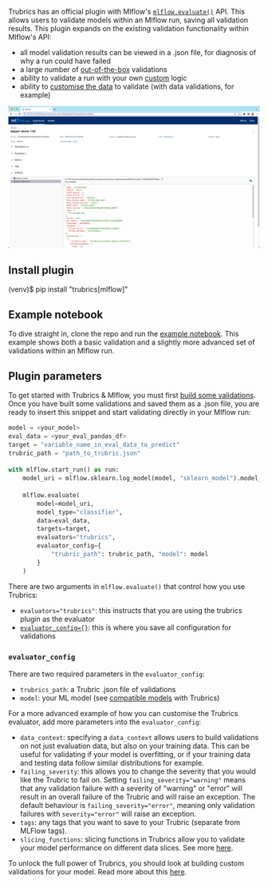 Trubrics has an official plugin with Mlflow's [`mlflow.evaluate()`](https://www.mlflow.org/docs/latest/python_api/mlflow.html#mlflow.evaluate) API. This allows users to validate models within an Mlflow run, saving all validation results. This plugin expands on the existing validation functionality within Mlflow's API:

- all model validation results can be viewed in a .json file, for diagnosis of why a run could have failed
- a large number of [out-of-the-box](./validations.md) validations 
- ability to validate a run with your own [custom](./custom_validations.md) logic
- ability to [customise the data](./data_context.md) to validate (with data validations, for example)

![](./assets/mlflow_run.png)

## Install plugin
(venv)$ pip install "trubrics[mlflow]"

## Example notebook
To dive straight in, clone the repo and run the [example notebook](). This example shows both a basic validation and a slightly more advanced set of validations within an Mlflow run.

## Plugin parameters
To get started with Trubrics & Mlflow, you must first [build some validations](./index.md#validate-a-model-with-the-modelvalidator). Once you have built some validations and saved them as a .json file, you are ready to insert this snippet and start validating directly in your Mlflow run:

```py
model = <your_model>
eval_data = <your_eval_pandas_df>
target = "variable_name_in_eval_data_to_predict"
trubric_path = "path_to_trubric.json"

with mlflow.start_run() as run:
    model_uri = mlflow.sklearn.log_model(model, "sklearn_model").model_uri

    mlflow.evaluate(
        model=model_uri,
        model_type="classifier",
        data=eval_data,
        targets=target,
        evaluators="trubrics",
        evaluator_config={
            "trubric_path": trubric_path, "model": model
        }
    )
```

There are two arguments in `mlflow.evaluate()` that control how you use Trubrics:

- `evaluators="trubrics"`: this instructs that you are using the trubrics plugin as the evaluator
- [`evaluator_config={}`](#evaluator_config): this is where you save all configuration for validations

### `evaluator_config`
There are two required parameters in the `evaluator_config`:

- `trubrics_path`: a Trubric .json file of validations
- `model`: your ML model (see [compatible models](./models.md) with Trubrics)


For a more advanced example of how you can customise the Trubrics evaluator, add more parameters into the `evaluator_config`:

- `data_context`: specifying a `data_context` allows users to build validations on not just evaluation data, but also on your training data. This can be useful for validating if your model is overfitting, or if your training data and testing data follow similar distributions for example.
- `failing_severity`: this allows you to change the severity that you would like the Trubric to fail on. Setting `failing_severity="warning"` means that any validation failure with a severity of "warning" or "error" will result in an overall failure of the Trubric and will raise an exception. The default behaviour is `failing_severity="error"`, meaning only validation failures with `severity="error"` will raise an exception.
- `tags`: any tags that you want to save to your Trubric (separate from MLFlow tags).
- `slicing_functions`: slicing functions in Trubrics allow you to validate your model performance on different data slices. See more [here](./metrics.md#3-data-slicing-functions).

To unlock the full power of Trubrics, you should look at building custom validations for your model. Read more about this [here](./custom_validations.md).
